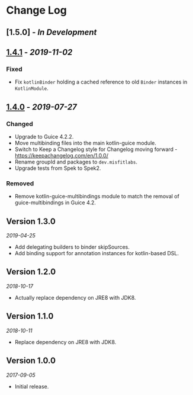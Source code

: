 Change Log
==========

## [1.5.0] - _In Development_

## [1.4.1] - _2019-11-02_

### Fixed
* Fix `kotlinBinder` holding a cached reference to old `Binder` instances in `KotlinModule`.

## [1.4.0] - _2019-07-27_

### Changed
* Upgrade to Guice 4.2.2.
* Move multibinding files into the main kotlin-guice module.
* Switch to Keep a Changelog style for Changelog moving forward - https://keepachangelog.com/en/1.0.0/
* Rename groupId and packages to `dev.misfitlabs`.
* Upgrade tests from Spek to Spek2.

### Removed
* Remove kotlin-guice-multibindings module to match the removal of guice-multibindings in Guice 4.2.

## Version 1.3.0

_2019-04-25_

* Add delegating builders to binder skipSources.
* Add binding support for annotation instances for kotlin-based DSL.

## Version 1.2.0

_2018-10-17_

* Actually replace dependency on JRE8 with JDK8.

## Version 1.1.0

_2018-10-11_

* Replace dependency on JRE8 with JDK8.

## Version 1.0.0

_2017-09-05_

* Initial release.

[Unreleased]: https://github.com/misfitlabsdev/kotlin-guice/compare/1.4.0...HEAD
[1.4.0]: https://github.com/misfitlabsdev/kotlin-guice/compare/1.3.0...1.4.0
[1.4.1]: https://github.com/misfitlabsdev/kotlin-guice/compare/1.4.0...1.4.1

